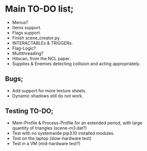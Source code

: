 # Main TO-DO list;
- Menus?
- Items support.
- Flags support.
- Finish scene_creator.py.
- INTERACTABLEs & TRIGGERs.
- Flag-Logic?
- Multithreading?
- Hitscan, from the NCL paper.
- Supplies & Enemies detecting collision and acting appropriately.



## Bugs;
- Add support for more texture sheets.
- Dynamic shadows still do not work.



## Testing TO-DO;
- Mem-Profile & Process-Profile for an extended period, with large quantity of triangles (scene-m3.dat?)
- Test with no systemwide pip3.10 installed modules.
- Test on the laptop (slow-hardware test)
- Test in a VM (mid-hardware test?)
